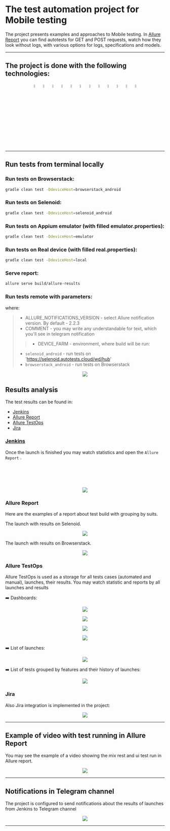 # The test automation project for Mobile testing

The project presents examples and approaches to Mobile testing.
In [Allure Report](#allure-report) you can find autotests for GET and POST requests, watch how they look without logs, with various options for logs, specifications and models.


___

## The project is done with the following technologies:

<p  align="center"

<code>
<img width="5%" title="Java" src="images/logo/Java_icon.png">
<img width="5%" title="Gradle" src="images/logo/Gradle_icon.svg">
<img width="5%" title="Selenide" src="images/logo/Selenide_icon.svg">
<img width="5%" title="Selenoid" src="images/logo/Selenoid_icon.svg">
<img width="5%" title="IntelliJ IDEA" src="images/logo/Intellij_icon.png">
<img width="5%" title="JUnit5" src="images/logo/JUnit5_icon.png">
<img width="5%" title="Github" src="images/logo/Github_icon.png">
<img width="5%" title="Jenkins" src="images/logo/Jenkins_icon.svg">
<img width="5%" title="Allure Report" src="images/logo/Allure_Report_icon.svg">
<img width="5%" title="Allure TestOps" src="images/logo/Allure_TestOps_icon.svg">
<img width="5%" title="Telegram" src="images/logo/Telegram_icon.png">
<img width="5%" title="Jira" src="images/logo/Jira_icon.png">
</code>
</p>


___

## Run tests from terminal locally

### Run tests on Browserstack:

```bash
gradle clean test -DdeviceHost=browserstack_android
```

### Run tests on Selenoid:

```bash
gradle clean test -DdeviceHost=selenoid_android
```

### Run tests on Appium emulator (with filled emulator.properties):

```bash
gradle clean test -DdeviceHost=emulator
```

### Run tests on Real device (with filled real.properties):

```bash
gradle clean test -DdeviceHost=local
```

### Serve report:

```bash
allure serve build/allure-results
```


### Run tests remote with parameters:

where:
> + ALLURE_NOTIFICATIONS_VERSION - select Allure notification version. By default - 2.2.3
> + COMMENT - you may write any understandable for text, which you'll see in telegram notification
> > + DEVICE_FARM - environment, where build will be run:
>   * `selenoid_android` - run tests on 'https://selenoid.autotests.cloud/wd/hub'
>   * `browserstack_android` - run tests on Browserstack

<p align="center">
  <img src="images/screens/Jenkins_parameters.jpg">
</p>


## Results analysis

The test results can be found in:
+ [Jenkins](#jenkins)
+ [Allure Report](#allure-report)
+ [Allure TestOps](#allure-testOps)
+ [Jira](#jira)


### [Jenkins](https://jenkins.autotests.cloud/job/09-elenakomarova-lesson-mobile/)

Once the launch is finished you may watch statistics and open the `Allure Report` <img width="2%" title="Allure Report" src="images/logo/Allure_Report_icon.svg">

<p align="center">
  <img src="images/screens/Jenkins_statistic.png">
</p>

### Allure Report

Here are the examples of a report about test build with grouping by suits.

The launch with results on Selenoid.

<p align="center">
  <img src="images/screens/Allure_results_Selenoid.png">
</p>


The launch with results on Browserstack.

<p align="center">
  <img src="images/screens/Allure_results_Browserstack.png">
</p>

### Allure TestOps

Allure TestOps is used as a storage for all tests cases (automated and manual), launches, their results. You may watch statistic and reports by all launches and results

:arrow_right: Dashboards:

<p align="center">
  <img src="images/screens/Allure_TestOps_dashboard_stages.png">
</p>

<p align="center">
  <img src="images/screens/Allure_TestOps_dashboard_team.png">
</p>

<p align="center">
  <img src="images/screens/Allure_TestOps_dashboard_automation.png">
</p>

<p align="center">
  <img src="images/screens/Allure_TestOps_dashboard_device_farm.png.png">
</p>

:arrow_right: List of launches:

<p align="center">
  <img src="images/screens/Allure_TestOps_launches.png">
</p>

:arrow_right: List of tests grouped by features and their history of launches:

<p align="center">
  <img src="images/screens/Allure_TestOps_test_cases.png">
</p>

### Jira

Also Jira integration is implemented in the project:

<p align="center">
  <img src="images/screens/Jira.png">
</p>


___

## Example of video with test running in Allure Report

You may see the example of a video showing the mix rest and ui test run in Allure report.

<p align="center">
  <img src="images/screens/Test_video_example.gif">
</p>


___

## Notifications in Telegram channel

The project is configured to send notifications about the results of launches from Jenkins to Telegram channel

<p align="center">
  <img src="images/screens/Telegram_notification.PNG">
</p>

___
